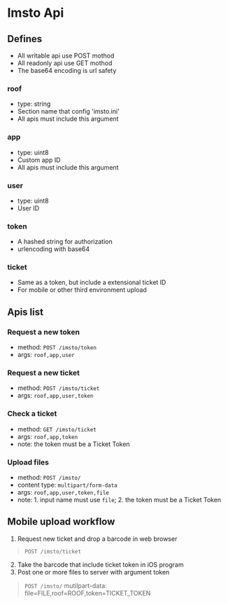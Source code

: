 # Imsto Api

## Defines
- All writable api use POST mothod
- All readonly api use GET mothod
- The base64 encoding is url safety

### roof
- type: string
- Section name that config 'imsto.ini'
- All apis must include this argument

### app
- type: uint8
- Custom app ID
- All apis must include this argument

### user
- type: uint8
- User ID

### token
- A hashed string for authorization
- urlencoding with base64

### ticket
- Same as a token, but include a extensional ticket ID
- For mobile or other third environment upload


## Apis list

### Request a new token
- method: `POST /imsto/token`
- args: `roof,app,user`

### Request a new ticket
- method: `POST /imsto/ticket`
- args: `roof,app,user,token`

### Check a ticket
- method: `GET /imsto/ticket`
- args: `roof,app,token`
- note: the token must be a Ticket Token

### Upload files
- method: `POST /imsto/`
- content type: `multipart/form-data`
- args: `roof,app,user,token,file`
- note: 1. input name must use `file`; 2. the token must be a Ticket Token


## Mobile upload workflow

1. Request new ticket and drop a barcode in web browser
> `POST /imsto/ticket`
2. Take the barcode that include ticket token in iOS program
3. Post one or more files to server with argument token
> `POST /imsto/`
> mutilpart-data: file=FILE,roof=ROOF,token=TICKET_TOKEN